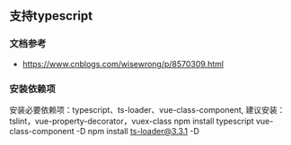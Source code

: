 
## 支持typescript

### 文档参考
- https://www.cnblogs.com/wisewrong/p/8570309.html

### 安装依赖项
安装必要依赖项：typescript、ts-loader、vue-class-component, 建议安装： tslint，vue-property-decorator，vuex-class
npm install typescript vue-class-component -D
npm install ts-loader@3.3.1 -D


